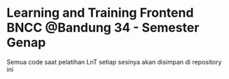 # Learning and Training Frontend BNCC @Bandung 34 - Semester Genap

Semua code saat pelatihan LnT setiap sesinya akan disimpan di repository ini
